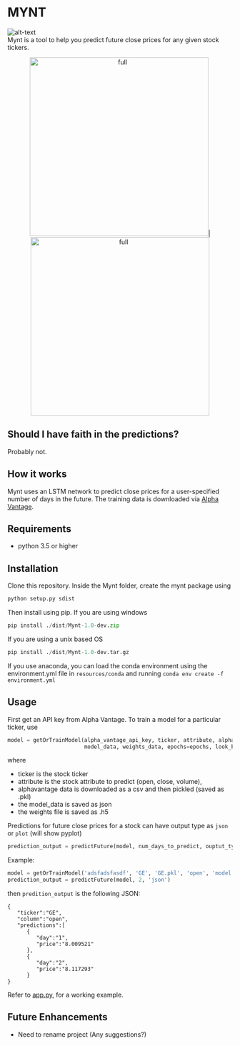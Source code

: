 # MYNT
![alt-text](https://img.shields.io/hexpm/l/plug.svg)  
Mynt is a tool to help you predict future close prices for any given stock tickers.

<p align="center">
<img src="https://github.com/driemworks/mynt/blob/master/resources/images/full.PNG?raw=true" alt="full" width="400" height="400">|<img src="https://github.com/driemworks/mynt/blob/master/resources/images/prediction.PNG?raw=true" alt="full" width="400" height="400">
</p>

## Should I have faith in the predictions?
Probably not. 

## How it works
Mynt uses an LSTM network to predict close prices for a user-specified number of days in the future. The training data is downloaded via [Alpha Vantage](https://www.alphavantage.co/).

## Requirements
- python 3.5 or higher

## Installation
Clone this repository. Inside the Mynt folder, create the mynt package using
``` python
python setup.py sdist
```
Then install using pip. If you are using windows
``` python
pip install ./dist/Mynt-1.0-dev.zip
```
If you are using a unix based OS
``` python
pip install ./dist/Mynt-1.0-dev.tar.gz
```
If you use anaconda, you can load the conda environment using the environment.yml file in `resources/conda`
and running ```conda env create -f environment.yml```

## Usage
First get an API key from Alpha Vantage. 
To train a model for a  particular ticker, use
``` python
model = getOrTrainModel(alpha_vantage_api_key, ticker, attribute, alphavantage_data,
						model_data, weights_data, epochs=epochs, look_back=look_back)
```
where 
- ticker is the stock ticker
- attribute is the stock attribute to predict (open, close, volume),
- alphavantage data is downloaded as a csv and then pickled (saved as .pkl)
- the model_data is saved as json
- the weights file is saved as .h5

Predictions for future close prices for a stock can have output type as `json` or `plot` (will show pyplot)  
``` python
prediction_output = predictFuture(model, num_days_to_predict, ouptut_type)
```

Example:

```python
model = getOrTrainModel('adsfadsfasdf', 'GE', 'GE.pkl', 'open', 'model.json', 'weights.h5')
prediction_output = predictFuture(model, 2, 'json')
```

then `predition_output` is the following JSON:
```
{
   "ticker":"GE",
   "column":"open",
   "predictions":[
      {
         "day":"1",
         "price":"8.009521"
      },
      {
         "day":"2",
         "price":"8.117293"
      }
}
```
Refer to [app.py](https://github.com/driemworks/mynt/blob/master/examples/app.py), for a working example.

## Future Enhancements
- Need to rename project (Any suggestions?)
  
